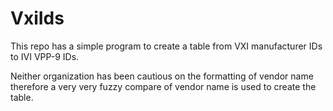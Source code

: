 # VxiIds

This repo has a simple program to create a table from VXI manufacturer IDs to IVI 
VPP-9 IDs.  

Neither organization has been cautious on the formatting of vendor name therefore
a very very fuzzy compare of vendor name is used to create the table.
